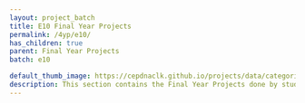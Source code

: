 ```yaml
---
layout: project_batch
title: E10 Final Year Projects
permalink: /4yp/e10/
has_children: true
parent: Final Year Projects
batch: e10

default_thumb_image: https://cepdnaclk.github.io/projects/data/categories/fyp/thumbnail.jpg
description: This section contains the Final Year Projects done by students as a part of CO421 & CO 425 in their final year
---
```

